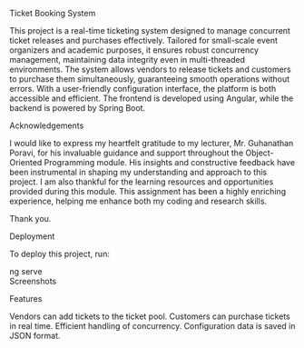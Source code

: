 Ticket Booking System

This project is a real-time ticketing system designed to manage concurrent ticket releases and purchases effectively. Tailored for small-scale event organizers and academic purposes, it ensures robust concurrency management, maintaining data integrity even in multi-threaded environments. The system allows vendors to release tickets and customers to purchase them simultaneously, guaranteeing smooth operations without errors. With a user-friendly configuration interface, the platform is both accessible and efficient. The frontend is developed using Angular, while the backend is powered by Spring Boot.

Acknowledgements

I would like to express my heartfelt gratitude to my lecturer, Mr. Guhanathan Poravi, for his invaluable guidance and support throughout the Object-Oriented Programming module. His insights and constructive feedback have been instrumental in shaping my understanding and approach to this project. I am also thankful for the learning resources and opportunities provided during this module. This assignment has been a highly enriching experience, helping me enhance both my coding and research skills.

Thank you.

Deployment

To deploy this project, run:

  ng serve  
Screenshots




Features

Vendors can add tickets to the ticket pool.
Customers can purchase tickets in real time.
Efficient handling of concurrency.
Configuration data is saved in JSON format.
